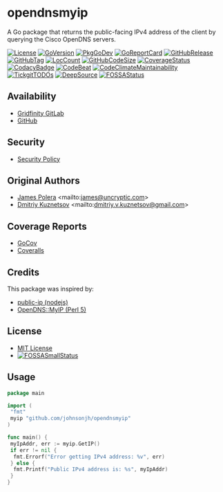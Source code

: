 # opendnsmyip

A Go package that returns the public-facing IPv4 address of the client
by querying the Cisco OpenDNS servers.

[![License](http://img.shields.io/badge/license-mit-blue.svg)](https://raw.githubusercontent.com/johnsonjh/opendnsmyip/master/LICENSE)
[![GoVersion](https://img.shields.io/github/go-mod/go-version/johnsonjh/opendnsmyip.svg)](https://github.com/johnsonjh/opendnsmyip/blob/master/go.mod)
[![PkgGoDev](https://pkg.go.dev/badge/github.com/johnsonjh/opendnsmyip)](https://pkg.go.dev/github.com/johnsonjh/opendnsmyip)
[![GoReportCard](https://goreportcard.com/badge/github.com/johnsonjh/opendnsmyip)](https://goreportcard.com/report/github.com/johnsonjh/opendnsmyip)
[![GitHubRelease](https://img.shields.io/github/release/johnsonjh/opendnsmyip.svg)](https://github.com/johnsonjh/opendnsmyip/releases/)
[![GitHubTag](https://img.shields.io/github/tag/johnsonjh/opendnsmyip.svg)](https://github.com/johnsonjh/opendnsmyip/tags/)
[![LocCount](https://img.shields.io/tokei/lines/github/johnsonjh/opendnsmyip.svg)](https://github.com/XAMPPRocky/tokei)
[![GitHubCodeSize](https://img.shields.io/github/languages/code-size/johnsonjh/opendnsmyip.svg)](https://github.com/johnsonjh/opendnsmyip)
[![CoverageStatus](https://coveralls.io/repos/github/johnsonjh/opendnsmyip/badge.svg?branch=master)](https://coveralls.io/github/johnsonjh/opendnsmyip?branch=master)
[![CodacyBadge](https://api.codacy.com/project/badge/Grade/c756d556a38842a5b82265e5f1bebcc1)](https://app.codacy.com/gh/johnsonjh/opendnsmyip?utm_source=github.com&utm_medium=referral&utm_content=johnsonjh/opendnsmyip&utm_campaign=Badge_Grade)
[![CodeBeat](https://codebeat.co/badges/f148c0a4-604b-449e-b450-02fb5074a131)](https://codebeat.co/projects/github-com-johnsonjh-opendnsmyip-master)
[![CodeClimateMaintainability](https://api.codeclimate.com/v1/badges/d8e0a5a40404d2153688/maintainability)](https://codeclimate.com/github/johnsonjh/opendnsmyip/maintainability)
[![TickgitTODOs](https://img.shields.io/endpoint?url=https://api.tickgit.com/badge?repo=github.com/johnsonjh/opendnsmyip)](https://www.tickgit.com/browse?repo=github.com/johnsonjh/opendnsmyip)
[![DeepSource](https://deepsource.io/gh/johnsonjh/opendnsmyip.svg/?label=active+issues)](https://deepsource.io/gh/johnsonjh/opendnsmyip/?ref=repository-badge)
[![FOSSAStatus](https://app.fossa.com/api/projects/git%2Bgithub.com%2Fjohnsonjh%2Fopendnsmyip.svg?type=shield)](https://app.fossa.com/projects/git%2Bgithub.com%2Fjohnsonjh%2Fopendnsmyip?ref=badge_shield)

## Availability
- [Gridfinity GitLab](https://gitlab.gridfinity.com/jeff/go-opendns-myip)
- [GitHub](https://github.com/johnsonjh/opendnsmyip)

## Security
- [Security Policy](https://github.com/johnsonjh/opendnsmyip/blob/master/SECURITY.md)

## Original Authors

- [James Polera](https://github.com/polera/publicip) \<mailto:james@uncryptic.com\>
- [Dmitriy Kuznetsov](https://github.com/Dikman/publicip) \<mailto:dmitriy.v.kuznetsov@gmail.com\>

## Coverage Reports
- [GoCov](https://pktdist.gridfinity.com/coverage/opendnsmyip/)
- [Coveralls](https://coveralls.io/github/johnsonjh/opendnsmyip)

## Credits

This package was inspired by:
- [public-ip (nodejs)](https://github.com/sindresorhus/public-ip/blob/master/index.js)
- [OpenDNS::MyIP (Perl 5)](https://metacpan.org/pod/OpenDNS::MyIP)

## License
- [MIT License](https://tldrlegal.com/license/mit-license)
- [![FOSSASmallStatus](https://app.fossa.com/api/projects/git%2Bgithub.com%2Fjohnsonjh%2Fopendnsmyip.svg?type=small)](https://app.fossa.com/projects/git%2Bgithub.com%2Fjohnsonjh%2Fopendnsmyip?ref=badge_small)

## Usage
```go
package main

import (
 "fmt"
 myip "github.com/johnsonjh/opendnsmyip"
)

func main() {
 myIpAddr, err := myip.GetIP()
 if err != nil {
  fmt.Errorf("Error getting IPv4 address: %v", err)
 } else {
  fmt.Printf("Public IPv4 address is: %s", myIpAddr)
 }
}
```
